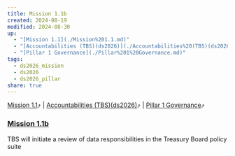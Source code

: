 ```yaml
---
title: Mission 1.1b
created: 2024-08-19
modified: 2024-08-30
up:
  - "[Mission 1.1](./Mission%201.1.md)"
  - "[Accountabilities (TBS)(ds2026)](./Accountabilities%20(TBS)(ds2026).md)"
  - "[Pillar 1 Governance](./Pillar%201%20Governance.md)"
tags:
  - ds2026_mission
  - ds2026
  - ds2026_pillar
share: true
---
```

[Mission 1.1](./Mission%201.1.md)⤴️ | [Accountabilities (TBS)(ds2026)](./Accountabilities%20(TBS)(ds2026).md)⤴️ | [Pillar 1 Governance](./Pillar%201%20Governance.md)⤴️
### [Mission 1.1b](Mission%201.1b.md)

TBS will initiate a review of data responsibilities in the Treasury Board policy suite
